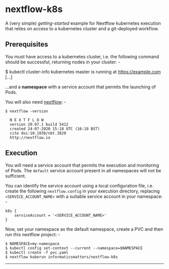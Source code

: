 # nextflow-k8s
A (very simple) *getting-started* example for Nextflow kubernetes execution
that relies on access to a kubernetes cluster and a git-deployed workflow.

## Prerequisites
You must have access to a kubernetes cluster, i.e. the following command should
be successful, returning nodes in your cluster: -

  $ kubectl cluster-info
  kubernetes master is running at https://example.com
  [...]

...and a **namespace** with a service account that permits the
launching of Pods.
  
You will also need [nextflow]: -

    $ nextflow -version
    
      N E X T F L O W
      version 20.07.1 build 5412
      created 24-07-2020 15:18 UTC (16:18 BST)
      cite doi:10.1038/nbt.3820
      http://nextflow.io

## Execution
You will need a service account that permits the execution and
monitoring of Pods. The `default` service account present in all namespaces
will not be sufficient.

You can identify the service account using a local configuration file, i.e.
create the following `nextflow.config` in your execution directory, replacing
`<SERVICE_ACCOUNT_NAME>` with a suitable service account in your namespace: -

    k8s {
        serviceAccount = '<SERVICE_ACCOUNT_NAME>'
    }

Now, set your namespace as the default namespace,
create a PVC and then run this nextflow project: -

    $ NAMESPACE=my-namespace
    $ kubectl config set-context --current --namespace=$NAMESPACE
    $ kubectl create -f pvc.yaml
    $ nextflow kuberun informaticsmatters/nextflow-k8s

---

[nextflow]: https://www.nextflow.io
